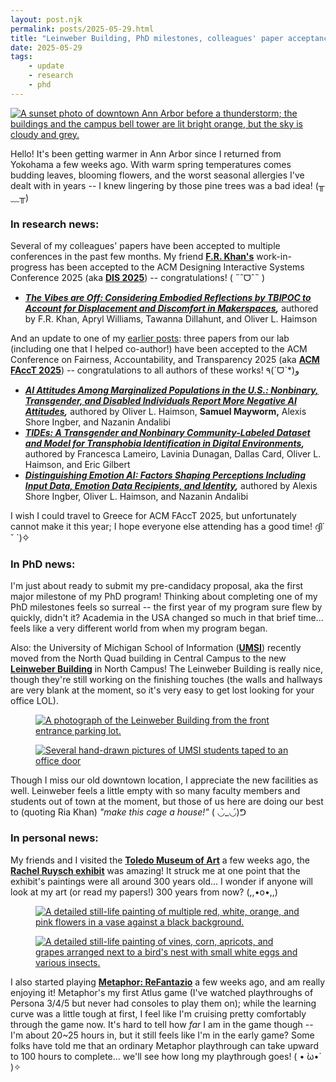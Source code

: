 ```yaml
---
layout: post.njk
permalink: posts/2025-05-29.html
title: "Leinweber Building, PhD milestones, colleagues' paper acceptances"
date: 2025-05-29
tags:
    - update
    - research
    - phd
---
```

<div class="gallery">
    <a href="../images/a2rain-2025.jpg" data-caption="Downtown right before the rain (Ann Arbor, MI)"><img src="../images/a2rain-2025.jpg" alt="A sunset photo of downtown Ann Arbor before a thunderstorm; the buildings and the campus bell tower are lit bright orange, but the sky is cloudy and grey."></a>
</div>

Hello! It's been getting warmer in Ann Arbor since I returned from Yokohama a few weeks ago. With warm spring temperatures comes budding leaves, blooming flowers, and the worst seasonal allergies I've dealt with in years -- I knew lingering by those pine trees was a bad idea! (╥﹏╥)

### In research news:

Several of my colleagues' papers have been accepted to multiple conferences in the past few months. My friend <a href="https://www.iamfriak.com" target="blank"><b>F.R. Khan's</b></a> work-in-progress has been accepted to the ACM Designing Interactive Systems Conference 2025 (aka <a href="https://dis.acm.org/2025/" target="blank"><b>DIS 2025</a></b>) -- congratulations! ( ˶ˆᗜˆ˵ )

- ***<a href="https://programs.sigchi.org/dis/2025/program/content/200606" target="blank">The Vibes are Off: Considering Embodied Reflections by TBIPOC to Account for Displacement and Discomfort in Makerspaces</a>,*** authored by F.R. Khan, Apryl Williams, Tawanna Dillahunt, and Oliver L. Haimson

And an update to one of my <a href="https://www.mayworms.info/posts/2025-04-14.html" target="blank">earlier posts</a>: three papers from our lab (including one that I helped co-author!) have been accepted to the ACM Conference on Fairness, Accountability, and Transparency 2025 (aka <a href="https://facctconference.org" target="blank"><b>ACM FAccT 2025</a></b>) -- congratulations to all authors of these works! ٩(ˊᗜˋ*)و

- ***<a href="https://doi.org/10.1145/3715275.3732081" target="blank">AI Attitudes Among Marginalized Populations in the U.S.: Nonbinary, Transgender, and Disabled Individuals Report More Negative AI Attitudes</a>,*** authored by Oliver L. Haimson, <b>Samuel Mayworm,</b> Alexis Shore Ingber, and Nazanin Andalibi   
- ***<a href="https://deepblue.lib.umich.edu/handle/2027.42/197724" target="blank">TIDEs: A Transgender and Nonbinary Community-Labeled Dataset and Model for Transphobia Identification in Digital Environments</a>,*** authored by Francesca Lameiro, Lavinia Dunagan, Dallas Card, Oliver L. Haimson, and Eric Gilbert   
- ***<a href="https://deepblue.lib.umich.edu/bitstream/handle/2027.42/197726/facct2025-final168.pdf" target="blank">Distinguishing Emotion AI: Factors Shaping Perceptions Including Input Data, Emotion Data Recipients, and Identity</a>,*** authored by Alexis Shore Ingber, Oliver L. Haimson, and Nazanin Andalibi   

I wish I could travel to Greece for ACM FAccT 2025, but unfortunately cannot make it this year; I hope everyone else attending has a good time! ദ്ദി´ ˘ `)✧

### In PhD news:
I'm just about ready to submit my pre-candidacy proposal, aka the first major milestone of my PhD program! Thinking about completing one of my PhD milestones feels so surreal -- the first year of my program sure flew by quickly, didn't it? Academia in the USA changed so much in that brief time... feels like a very different world from when my program began.

Also: the University of Michigan School of Information (<a href="https://www.si.umich.edu" target="blank"><b>UMSI</b></a>) recently moved from the North Quad building in Central Campus to the new <a href="https://leinweber.bldg.umich.edu" target="blank"><b>Leinweber Building</b></a> in North Campus! The Leinweber Building is really nice, though they're still working on the finishing touches (the walls and hallways are very blank at the moment, so it's very easy to get lost looking for your office LOL). 

<div class="gallery">
    <figure>
        <a href="../images/leinweber2-2025.jpg" data-caption="Leinweber Building (North Campus, Ann Arbor, MI)"><img src="../images/leinweber2-2025.jpg" alt="A photograph of the Leinweber Building from the front entrance parking lot."></a>
    </figure>
    <figure>
        <a href="../images/leinweber1-2025.jpg" data-caption="A view of our office door (illustrations by F.R. Khan)"><img src="../images/leinweber1-2025.jpg" alt="Several hand-drawn pictures of UMSI students taped to an office door"></a>
    </figure>
</div>

Though I miss our old downtown location, I appreciate the new facilities as well. Leinweber feels a little empty with so many faculty members and students out of town at the moment, but those of us here are doing our best to (quoting Ria Khan) *"make this cage a house!"* ( ◡̀_◡́)ᕤ

### In personal news:
My friends and I visited the <a href="https://toledomuseum.org" target="blank"><b>Toledo Museum of Art</b></a> a few weeks ago, the <b><a href="https://toledomuseum.org/exhibitions/rachel-ruysch-nature-into-art" target="blank">Rachel Ruysch exhibit</a></b> was amazing! It struck me at one point that the exhibit's paintings were all around 300 years old... I wonder if anyone will look at my art (or read my papers!) 300 years from now? (,,•o•,,)

<div class="gallery">
    <figure>
        <a href="../images/ruysch1-2025.jpg" data-caption="Flowers in a Glass Vase - Rachel Ruysch, 1704"><img src="../images/ruysch1-2025.jpg" alt="A detailed still-life painting of multiple red, white, orange, and pink flowers in a vase against a black background."></a>
    </figure>
    <figure>
        <a href="../images/ruysch2-2025.jpg" data-caption="Still Life with Fruit, Bird's Nest and Insects - Rachel Ruysch, 1716"><img src="../images/ruysch2-2025.jpg" alt="A detailed still-life painting of vines, corn, apricots, and grapes arranged next to a bird's nest with small white eggs and various insects."></a>
    </figure>
</div>

I also started playing <a href="https://metaphor.atlus.com/index.html?lang=en" target="blank"><b>Metaphor: ReFantazio</b></a> a few weeks ago, and am really enjoying it! Metaphor's my first Atlus game (I've watched playthroughs of Persona 3/4/5 but never had consoles to play them on); while the learning curve was a little tough at first, I feel like I'm cruising pretty comfortably through the game now. It's hard to tell how *far* I am in the game though -- I'm about 20~25 hours in, but it still feels like I'm in the early game? Some folks have told me that an ordinary Metaphor playthrough can take upward to 100 hours to complete... we'll see how long my playthrough goes! ( • ̀ω•́ )✧